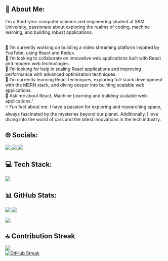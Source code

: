 ## 💫 About Me:
I'm a third-year computer science and engineering student at SRM University, passionate about exploring the realms of coding, machine learning, and building robust applications.<br><br>

🔭 I’m currently working on building a video streaming platform inspired by YouTube, using React and Redux.<br>👯 I’m looking to collaborate on innovative web applications built with React and modern web technologies.<br>🤝 I’m looking for help in scaling React applications and improving performance with advanced optimization techniques.<br>🌱 I’m currently learning React techniques, exploring full-stack development with the MERN stack, and diving deeper into building scalable web applications.<br>💬 Ask me about React, Machine Learning and building scalable web applications."<br>⚡ Fun fact about me: I have a passion for exploring and researching space, always fascinated by the mysteries beyond our planet. Additionally, I love diving into the world of cars and the latest innovations in the tech industry.<br>


## 🌐 Socials:
<a href="https://www.linkedin.com/in/ayman-haseeb-4281a1251/" target="_blank">
  <img src="https://skillicons.dev/icons?i=linkedin" />
</a>
<a href="https://www.instagram.com/_aymaaaaan___/" target="_blank">
  <img src="https://skillicons.dev/icons?i=instagram" />
</a>
<a href="https://medium.com/@aymanhaseeb8121" target="_blank">
  <img src="https://skillicons.dev/icons?i=medium" />
</a>



## 💻 Tech Stack:
<img src="https://skillicons.dev/icons?i=nodejs,react,express,mongo,tailwind,bootstrap,firebase,cloudflare,aws,gcp,azure,vite,cpp,python,javascript,typescript,java,c,tensorflow,opencv,sklearn,vscode,mysql,figma" />

## 📊 GitHub Stats:
![](https://gitmystat.vercel.app/user?theme=dark&username=Aymmaann)
![](https://gitmystat.vercel.app/top?theme=dark&username=Aymmaann&layout=bar)<br/>

![](https://gitmystat.vercel.app/recent?theme=dark&username=Aymmaann)


## 🔝 Contribution Streak
![](https://github-readme-streak-stats.herokuapp.com/?user=Aymmaann&theme=dark&hide_border=false)<br/>
[![GitHub Streak](https://github-readme-streak-stats.herokuapp.com?user=Aymmaann&theme=dark&hide_border=true&border_radius=12)](https://git.io/streak-stats)


<!-- Proudly created with GPRM ( https://gprm.itsvg.in ) -->
